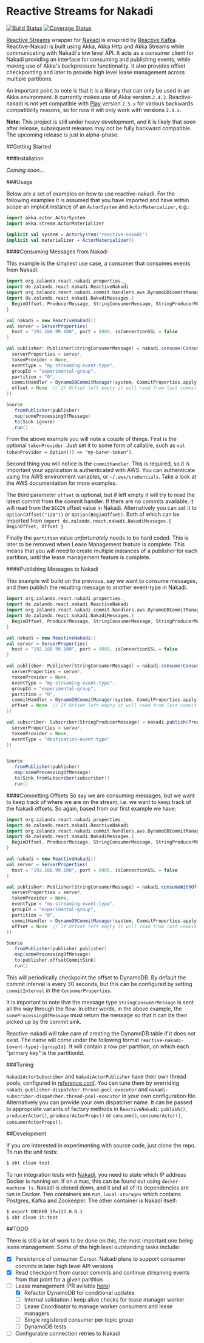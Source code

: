 # Reactive Streams for Nakadi

[![Build Status](https://travis-ci.org/zalando/reactive-nakadi.svg?branch=master)](https://travis-ci.org/zalando/reactive-nakadi) [![Coverage Status](https://coveralls.io/repos/github/zalando/reactive-nakadi/badge.svg?branch=master)](https://coveralls.io/github/zalando/reactive-nakadi?branch=master)

[Reactive Streams](http://www.reactive-streams.org) wrapper for [Nakadi](https://github.com/zalando/nakadi) is enspired by [Reactive Kafka](https://github.com/softwaremill/reactive-kafka). Reactive-Nakadi is built using Akka, Akka Http and Akka Streams while communicating with Nakadi's low level API. It acts as a consumer client for Nakadi providing an interface for consuming and publishing events, while making use of Akka's backpressure functionality. It also provides offset checkpointing and later to provide high level lease management across multiple partitions.

An important point to note is that it is a library that can only be used in an Akka environment. It currently makes use of Akka version `2.4.2`. Reactive-nakadi is not yet compatible with [Play](https://www.playframework.com/) version `2.5.x` for various backwards compatibility reasons, so for now it will only work with versions `2.4.x`.

**Note:** This project is still under heavy development, and it is likely that soon after release, subsequent releases may not be fully backward compatible. The upcoming release is just in alpha-phase.

##Getting Started

###Installation

*Coming soon...*

###Usage

Below are a set of examples on how to use reactive-nakadi. For the following examples it is assumed that you have imported and have within scope an implicit instance of an `ActorSystem` and `ActorMaterializer`, e.g.:

```scala
import akka.actor.ActorSystem
import akka.stream.ActorMaterializer

implicit val system = ActorSystem("reactive-nakadi")
implicit val materializer = ActorMaterializer()
```

####Consuming Messages from Nakadi

This example is the simplest use case, a consumer that consumes events from Nakadi:
```scala
import org.zalando.react.nakadi.properties._
import de.zalando.react.nakadi.ReactiveNakadi
import org.zalando.react.nakadi.commit.handlers.aws.DynamoDBCommitManager
import de.zalando.react.nakadi.NakadiMessages.{
  BeginOffset, ProducerMessage, StringConsumerMessage, StringProducerMessage
}

val nakadi = new ReactiveNakadi()
val server = ServerProperties(
  host = "192.168.99.100", port = 8080, isConnectionSSL = false
)

val publisher: Publisher[StringConsumerMessage] = nakadi.consume(ConsumerProperties(
  serverProperties = server,
  tokenProvider = None,
  eventType = "my-streaming-event-type",
  groupId = "experimental-group",
  partition = "0",
  commitHandler = DynamoDBCommitManager(system, CommitProperties.apply),
  offset = None  // If Offset left empty it will read from last commit
))

Source
  .fromPublisher(publisher)
  .map(someProcessingOfMessage)
  .to(Sink.ignore)
  .run()
```
From the above example you will note a couple of things. First is the optional `tokenProvider`. Just set it to some form of callable, such as `val tokenProvider = Option(() => "my-barer-token")`.

Second thing you will notice is the `commitHandler`. This is required, so it is important your application is authenticated with AWS. You can authenticate using the AWS environment variables, or `~/.aws/credentials`. Take a look at the AWS documentation for more examples.

The third parameter `offset` is optional, but if left empty it will try to read the latest commit from the commit handler.  If there are no commits available, it will read from the `BEGIN` offset value in Nakadi. Alternatively you can set it to `Option(Offset("120"))` or `Option(BeginOffset)`. Both of which can be imported from `import de.zalando.react.nakadi.NakadiMessages.{ BeginOffset, Offset }`

Finally the `partition` value *unfortunately* needs to be hard coded. This is later to be removed when Lease Management feature is complete. This means that you will need to create multiple instances of a publisher for each partition, until the lease management feature is complete.

####Publishing Messages to Nakadi

This example will build on the previous, say we want to consume messages, and then publish the resulting message to another event-type in Nakadi.

```scala
import org.zalando.react.nakadi.properties._
import de.zalando.react.nakadi.ReactiveNakadi
import org.zalando.react.nakadi.commit.handlers.aws.DynamoDBCommitManager
import de.zalando.react.nakadi.NakadiMessages.{
  BeginOffset, ProducerMessage, StringConsumerMessage, StringProducerMessage
}

val nakadi = new ReactiveNakadi()
val server = ServerProperties(
  host = "192.168.99.100", port = 8080, isConnectionSSL = false
)

val publisher: Publisher[StringConsumerMessage] = nakadi.consume(ConsumerProperties(
  serverProperties = server,
  tokenProvider = None,
  eventType = "my-streaming-event-type",
  groupId = "experimental-group",
  partition = "0",
  commitHandler = DynamoDBCommitManager(system, CommitProperties.apply),
  offset = None  // If Offset left empty it will read from last commit
))

val subscriber: Subscriber[StringProducerMessage] = nakadi.publish(ProducerProperties(
  serverProperties = server,
  tokenProvider = None,
  eventType = "destination-event-type"
))


Source
  .fromPublisher(publisher)
  .map(someProcessingOfMessage)
  .to(Sink.fromSubscriber(subscriber))
  .run()
```

####Committing Offsets
So say we are consuming messages, but we want to keep track of where we are on the stream, i.e. we want to keep track of the Nakadi offsets. So again, based from our first example we have:

```scala
import org.zalando.react.nakadi.properties._
import de.zalando.react.nakadi.ReactiveNakadi
import org.zalando.react.nakadi.commit.handlers.aws.DynamoDBCommitManager
import de.zalando.react.nakadi.NakadiMessages.{
  BeginOffset, ProducerMessage, StringConsumerMessage, StringProducerMessage
}

val nakadi = new ReactiveNakadi()
val server = ServerProperties(
  host = "192.168.99.100", port = 8080, isConnectionSSL = false
)

val publisher: Publisher[StringConsumerMessage] = nakadi.consumeWithOffsetSink(ConsumerProperties(
  serverProperties = server,
  tokenProvider = None,
  eventType = "my-streaming-event-type",
  groupId = "experimental-group",
  partition = "0",
  commitHandler = DynamoDBCommitManager(system, CommitProperties.apply),
  offset = None  // If Offset left empty it will read from last commit
))

Source
  .fromPublisher(publisher.publisher)
  .map(someProcessingOfMessage)
  .to(publisher.offsetCommitSink)
  .run()
```

This will periodically checkpoint the offset to DynamoDB. By default the commit interval is every 30 seconds, but this can be configured by setting `commitInterval` in the `ConsumerProperties`.

It is important to note that the message type `StringConsumerMessage` is sent all the way through the flow. In other words, in the above example, the `someProcessingOfMessage` must return the message so that it can be then picked up by the commit sink.

Reactive-nakadi will take care of creating the DynamoDB table if it does not exist. The name will come under the following format `reactive-nakadi-{event-type}-{groupId}`. It will contain a row per partition, on which each "primary key" is the partitionId.

###Tuning

`NakadiActorSubscriber` and `NakadiActorPublisher` have their own thread pools, configured in [reference.conf](https://github.com/zalando/reactive-nakadi/blob/master/src/main/resources/reference.conf).
You can tune them by overriding `nakadi-publisher-dispatcher.thread-pool-executor` and
`nakadi-subscriber-dispatcher.thread-pool-executor` in your own configuration file.
Alternatively you can provide your own dispatcher name. It can be passed to appropriate variants of factory methods in
`ReactiveNakadi`: `publish()`, `producerActor()`, `producerActorProps()` or `consume()`, `consumerActor()`, `consumerActorProps()`.


##Development

If you are interested in experimenting with source code, just clone the repo. To run the unit tests:
```bash
$ sbt clean test
```

To run integration tests with [Nakadi](https://github.com/zalando/nakadi), you need to state which IP address Docker is running on. If on a mac, this can be found out using `docker-machine ls`. Nakadi is cloned down, and it and all of its dependencies are run in Docker. Two containers are run, `local-storages` which contains Postgres, Kafka and Zookeeper. The other container is Nakadi itself:
```bash
$ export DOCKER_IP=127.0.0.1
$ sbt clean it:test
```

##TODO

There is still a lot of work to be done on this, the most important one being lease management. Some of the high level outstanding tasks include:

- [x] Persistence of consumer Cursor. Nakadi plans to support consumer commits in later high level API versions
- [x] Read checkpoint from cursor commits and continue streaming events from that point for a given partition
- [ ] Lease management (PR avilable [here](https://github.com/zalando/reactive-nakadi/pull/6))
  - [x] Refactor DynamoDB for conditional updates
  - [ ] Internal validation / keep alive checks for lease manager worker
  - [ ] Lease Coordinator to manage worker consumers and lease managers
  - [ ] Single registered consumer per topic group
  - [ ] DynamoDB tests
- [ ] Configurable connection retries to Nakadi
